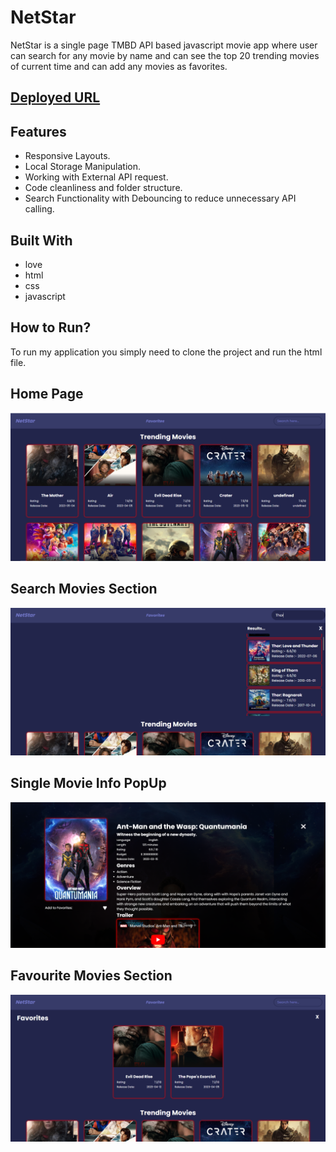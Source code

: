 # NetStar

NetStar is a single page TMBD API based javascript movie app where user can search for any movie by name and can see the top 20 trending movies of current time and can add any movies as favorites.
<br />

## [Deployed URL](https://netstar.netlify.app/)

## Features

- Responsive Layouts.
- Local Storage Manipulation.
- Working with External API request.
- Code cleanliness and folder structure.
- Search Functionality with Debouncing to reduce unnecessary API calling.

## Built With

- love
- html
- css
- javascript

## How to Run?

To run my application you simply need to clone the project and run the html file.

## Home Page

![HomePage](https://github.com/SunilHooda/Movie-App/blob/main/Images/Homepage.png)

## Search Movies Section

![Searched Movies](https://github.com/SunilHooda/Movie-App/blob/main/Images/Search%20Result.png)

## Single Movie Info PopUp

![MovieInfoPopUp](https://github.com/SunilHooda/Movie-App/blob/main/Images/SingleMoviePopUp.png)

## Favourite Movies Section

![Favourite Movies](https://github.com/SunilHooda/Movie-App/blob/main/Images/Favourite.png)
